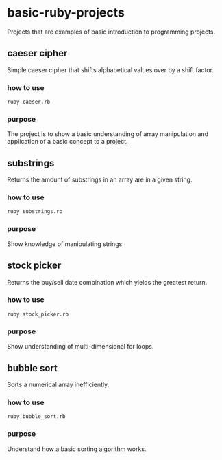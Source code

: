 # basic-ruby-projects

Projects that are examples of basic introduction to programming projects.

## caeser cipher

Simple caeser cipher that shifts alphabetical values over by a shift factor.

### how to use

`ruby caeser.rb`

### purpose

The project is to show a basic understanding of array manipulation and application of a basic concept to a project.

## substrings

Returns the amount of substrings in an array are in a given string.

### how to use

`ruby substrings.rb`

### purpose

Show knowledge of manipulating strings

## stock picker

Returns the buy/sell date combination which yields the greatest return.

### how to use

`ruby stock_picker.rb`

### purpose

Show understanding of multi-dimensional for loops.

## bubble sort

Sorts a numerical array inefficiently.

### how to use

`ruby bubble_sort.rb`

### purpose

Understand how a basic sorting algorithm works.

